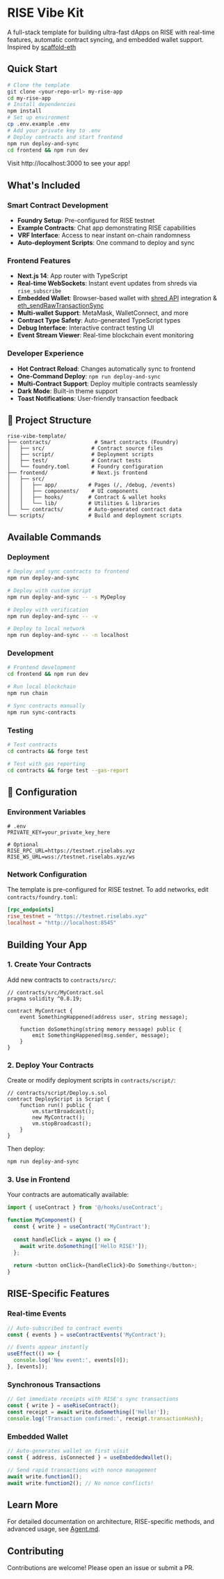 # RISE Vibe Kit

A full-stack template for building ultra-fast dApps on RISE with real-time features, automatic contract syncing, and embedded wallet support. Inspired by [scaffold-eth](https://scaffoldeth.io/)

## Quick Start

```bash
# Clone the template
git clone <your-repo-url> my-rise-app
cd my-rise-app
# Install dependencies
npm install
# Set up environment
cp .env.example .env
# Add your private key to .env
# Deploy contracts and start frontend
npm run deploy-and-sync
cd frontend && npm run dev
```

Visit http://localhost:3000 to see your app!

## What's Included

### Smart Contract Development
- **Foundry Setup**: Pre-configured for RISE testnet
- **Example Contracts**: Chat app demonstrating RISE capabilities
- **VRF Interface**: Access to near instant on-chain randomness
- **Auto-deployment Scripts**: One command to deploy and sync

### Frontend Features
- **Next.js 14**: App router with TypeScript
- **Real-time WebSockets**: Instant event updates from shreds via `rise_subscribe`
- **Embedded Wallet**: Browser-based wallet with [shred API](https://www.npmjs.com/package/rise-shred-client) integration & [eth_sendRawTransactionSync](https://ethresear.ch/t/halving-transaction-submission-latency-with-eth-sendrawtransactionsync/22482)
- **Multi-wallet Support**: MetaMask, WalletConnect, and more
- **Contract Type Safety**: Auto-generated TypeScript types
- **Debug Interface**: Interactive contract testing UI
- **Event Stream Viewer**: Real-time blockchain event monitoring

### Developer Experience
- **Hot Contract Reload**: Changes automatically sync to frontend
- **One-Command Deploy**: `npm run deploy-and-sync`
- **Multi-Contract Support**: Deploy multiple contracts seamlessly
- **Dark Mode**: Built-in theme support
- **Toast Notifications**: User-friendly transaction feedback

## 📁 Project Structure

```
rise-vibe-template/
├── contracts/              # Smart contracts (Foundry)
│   ├── src/               # Contract source files
│   ├── script/            # Deployment scripts
│   ├── test/              # Contract tests
│   └── foundry.toml       # Foundry configuration
├── frontend/              # Next.js frontend
│   ├── src/
│   │   ├── app/          # Pages (/, /debug, /events)
│   │   ├── components/    # UI components
│   │   ├── hooks/        # Contract & wallet hooks
│   │   └── lib/          # Utilities & libraries
│   └── contracts/        # Auto-generated contract data
└── scripts/              # Build and deployment scripts
```

## Available Commands

### Deployment
```bash
# Deploy and sync contracts to frontend
npm run deploy-and-sync

# Deploy with custom script
npm run deploy-and-sync -- -s MyDeploy

# Deploy with verification
npm run deploy-and-sync -- -v

# Deploy to local network
npm run deploy-and-sync -- -n localhost
```

### Development
```bash
# Frontend development
cd frontend && npm run dev

# Run local blockchain
npm run chain

# Sync contracts manually
npm run sync-contracts
```

### Testing
```bash
# Test contracts
cd contracts && forge test

# Test with gas reporting
cd contracts && forge test --gas-report
```

## 🔧 Configuration

### Environment Variables
```env
# .env
PRIVATE_KEY=your_private_key_here

# Optional
RISE_RPC_URL=https://testnet.riselabs.xyz
RISE_WS_URL=wss://testnet.riselabs.xyz/ws
```

### Network Configuration
The template is pre-configured for RISE testnet. To add networks, edit `contracts/foundry.toml`:

```toml
[rpc_endpoints]
rise_testnet = "https://testnet.riselabs.xyz"
localhost = "http://localhost:8545"
```

## Building Your App

### 1. Create Your Contracts
Add new contracts to `contracts/src/`:
```solidity
// contracts/src/MyContract.sol
pragma solidity ^0.8.19;

contract MyContract {
    event SomethingHappened(address user, string message);
    
    function doSomething(string memory message) public {
        emit SomethingHappened(msg.sender, message);
    }
}
```

### 2. Deploy Your Contracts
Create or modify deployment scripts in `contracts/script/`:
```solidity
// contracts/script/Deploy.s.sol
contract DeployScript is Script {
    function run() public {
        vm.startBroadcast();
        new MyContract();
        vm.stopBroadcast();
    }
}
```

Then deploy:
```bash
npm run deploy-and-sync
```

### 3. Use in Frontend
Your contracts are automatically available:
```typescript
import { useContract } from '@/hooks/useContract';

function MyComponent() {
  const { write } = useContract('MyContract');
  
  const handleClick = async () => {
    await write.doSomething(['Hello RISE!']);
  };
  
  return <button onClick={handleClick}>Do Something</button>;
}
```

## RISE-Specific Features

### Real-time Events
```typescript
// Auto-subscribed to contract events
const { events } = useContractEvents('MyContract');

// Events appear instantly
useEffect(() => {
  console.log('New event:', events[0]);
}, [events]);
```

### Synchronous Transactions
```typescript
// Get immediate receipts with RISE's sync transactions
const { write } = useRiseContract();
const receipt = await write.doSomething(['Hello!']);
console.log('Transaction confirmed:', receipt.transactionHash);
```

### Embedded Wallet
```typescript
// Auto-generates wallet on first visit
const { address, isConnected } = useEmbeddedWallet();

// Send rapid transactions with nonce management
await write.function1();
await write.function2(); // No nonce conflicts!
```

## Learn More

For detailed documentation on architecture, RISE-specific methods, and advanced usage, see [Agent.md](./Agent.md).

## Contributing

Contributions are welcome! Please open an issue or submit a PR.

